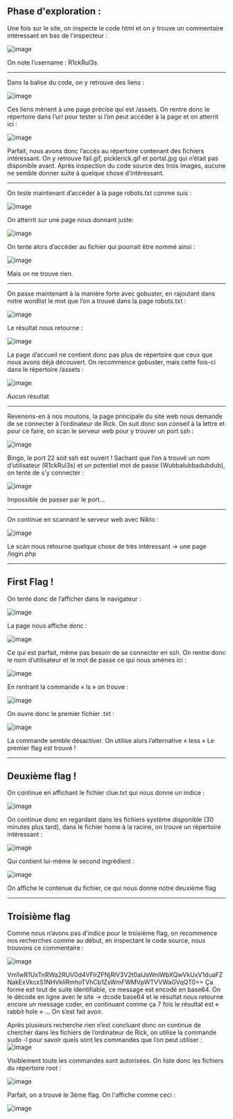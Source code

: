 <h2>Phase d'exploration :</h2>

Une fois sur le site, on inspecte le code html et on y trouve un commentaire intéressant en bas de l’inspecteur :

![image](https://user-images.githubusercontent.com/112400062/213932974-904c6442-a511-4e59-a225-643fb3a94297.png)

On note l’username : R1ckRul3s


<hr>


Dans la balise  <head> du code, on y retrouve des liens :
 
 ![image](https://user-images.githubusercontent.com/112400062/213931217-6863806e-48d0-4010-a434-9926b6eb044b.png)

 
Ces liens mènent à une page précise qui est /assets. On rentre donc le répertoire dans l’url pour tester si l’on peut accéder à la page et on atterrit ici :
 
 ![image](https://user-images.githubusercontent.com/112400062/213931290-69695576-adf8-4351-9a2f-a17366eb8ae6.png)

 
Parfait, nous avons donc l’accès au répertoire contenant des fichiers intéressant. 
On y retrouve fail.gif, picklerick.gif et portal.jpg qui n’était pas disponible avant.
Après inspection du code source des trois images, aucune ne semble donner suite à quelque chose d’intéressant.

 
 <hr>
 
 
On teste maintenant d’accéder à la page robots.txt comme suis :
 
 ![image](https://user-images.githubusercontent.com/112400062/213932424-e92276c2-c90f-4483-8f5a-cfc01864624f.png)

 
On atterrit sur une page nous donnant juste:
 
 ![image](https://user-images.githubusercontent.com/112400062/213932870-6fff4840-b424-4d0e-8618-7ff0e40aa133.png)

 
On tente alors d’accéder au fichier qui pourrait être nommé ainsi :
 
 ![image](https://user-images.githubusercontent.com/112400062/213932874-c7da660e-6f1f-48a4-b888-15ad33c8aaf4.png)

Mais on ne trouve rien.
 
 
 <hr>

 
On passe maintenant à la manière forte avec gobuster, en rajoutant dans notre wordlist le mot que l’on a trouvé dans la page robots.txt :
 
 ![image](https://user-images.githubusercontent.com/112400062/213933322-e4bcb09f-90c7-4032-bda4-6e71ba6f4bc6.png)

 
Le résultat nous retourne :
 
 ![image](https://user-images.githubusercontent.com/112400062/213933325-f24341d1-436c-4055-9fa2-dbf69f8b7c33.png)

 
La page d’accueil ne contient donc pas plus de répertoire que ceux que nous avons déjà découvert.
On recommence gobuster, mais cette fois-ci dans le répertoire /assets :
 
 ![image](https://user-images.githubusercontent.com/112400062/213933334-2a7e049d-9dc6-42f9-851a-982bcc4bf7bf.png)

 
Aucun résultat

 
<hr>

 
Revenons-en à nos moutons, la page principale du site web nous demande de se connecter à l’ordinateur de Rick. On suit donc son conseil à la lettre et pour ce faire, on scan le serveur web pour y trouver un port ssh :
 
 ![image](https://user-images.githubusercontent.com/112400062/213942368-70972b22-a0bf-4f66-b184-8bb75b46234d.png)

 
Bingo, le port 22 soit ssh est ouvert !
Sachant que l’on a trouvé un nom d’utilisateur (R1ckRul3s) et un potentiel mot de passe (Wubbalubbadubdub), on tente de s’y connecter :
 
 ![image](https://user-images.githubusercontent.com/112400062/213942381-ea0793ab-3e6d-4d10-b6f3-6b529b7956d5.png)

 
Impossible de passer par le port…
 
 
 <hr>

 
On continue en scannant le serveur web avec Nikto :
 
 ![image](https://user-images.githubusercontent.com/112400062/213942393-d961b09c-1a03-4a3f-b0e4-8b23b7180182.png)
 
 Le scan nous retourne quelque chose de très intéressant -> une page /login.php
 
 
 <hr>
 

 <h2>First Flag !</h2>
On tente donc de l’afficher dans le navigateur :
 
 ![image](https://user-images.githubusercontent.com/112400062/213942397-57f866ae-631b-4bc8-bc25-0da9d7c63fdc.png)


 La page nous affiche donc :
 
 ![image](https://user-images.githubusercontent.com/112400062/213942479-53581f69-b804-4734-abac-16dc34068a0a.png)

Ce qui est parfait, même pas besoin de se connecter en ssh.
On rentre donc le nom d’utilisateur et le mot de passe ce qui nous amènes ici :
 
 ![image](https://user-images.githubusercontent.com/112400062/213942486-497e766b-2edd-462c-b9ba-1ae7a4ac2bb5.png)


 En rentrant la commande « ls » on trouve :
 
![image](https://user-images.githubusercontent.com/112400062/213942489-0dbf5449-f880-4772-ba45-caa161ff94c5.png)


 On ouvre donc le premier fichier .txt :
 
 ![image](https://user-images.githubusercontent.com/112400062/213942496-81a7b50a-fa55-49b9-8e6b-b469342d4444.png)

 
La commande semble désactiver. On utilise alors l’alternative « less »
Le premier flag est trouvé !

 
 <hr>
 
 
<h2>Deuxième flag !</h2>
On continue en affichant le fichier clue.txt qui nous donne un indice :
  
  ![image](https://user-images.githubusercontent.com/112400062/213942733-debddf0a-9957-44e0-af33-8d5ed0750a1c.png)

 
On continue donc en regardant dans les fichiers système disponible (30 minutes plus tard), dans le fichier home à la racine, on trouve un répertoire intéressant : 
  
  ![image](https://user-images.githubusercontent.com/112400062/213942753-cc6c8356-8e82-4171-bdf3-1a7099b470eb.png)

 
Qui contient lui-même le second ingrédient :
  
  ![image](https://user-images.githubusercontent.com/112400062/213942755-853f35d9-6359-43ec-ac8e-03ad1642a43a.png)

 
On affiche le contenue du fichier, ce qui nous donne notre deuxième flag
  
  
  <hr>

  
  <h2>Troisième flag</h2>
Comme nous n’avons pas d’indice pour le troisième flag, on recommence nos recherches comme au début, en inspectant le code source, nous trouvons ce commentaire :
  
  ![image](https://user-images.githubusercontent.com/112400062/213942807-ae9d44b7-a83f-4e46-a1af-f85f00de341e.png)

 
Vm1wR1UxTnRWa2RUV0d4VFlrZFNjRlV3V2t0alJsWnlWbXQwVkUxV1duaFZNakExVkcxS1NHVkliRmhoTVhCb1ZsWmFWMVpWTVVWaGVqQT0==
Ça forme est tout de suite identifiable, ce message est encodé en base64. On le décode en ligne avec le site -> dcode base64 et le résultat nous retourne encore un message coder, en continuant comme ça 7 fois le résultat est « rabbit hole » … On s’est fait avoir.

Après plusieurs recherche rien n’est concluant donc on continue de chercher dans les fichiers de l’ordinateur de Rick, on utilise la commande sudo -l pour savoir quels sont les commandes que l’on peut utiliser :
  ![image](https://user-images.githubusercontent.com/112400062/213942818-68df2b81-f67a-4396-be0e-225f823a73ce.png)

 
Visiblement toute les commandes sont autorisées. On liste donc les fichiers du répertoire root : 
  
  ![image](https://user-images.githubusercontent.com/112400062/213942826-f3770ffa-9b7a-42f9-a6b3-213dac20ddc0.png)

 
Parfait, on a trouvé le 3ème flag. On l'affiche comme ceci :
 
 ![image](https://user-images.githubusercontent.com/112400062/214363986-640b5de9-4d76-4406-8519-c475ecef7a46.png)

 
